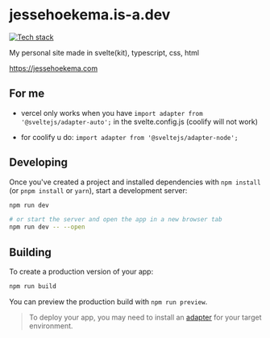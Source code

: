 # jessehoekema.is-a.dev

[![Tech stack](https://skillicons.dev/icons?i=svelte,ts,css,html)](https://skillicons.dev)

My personal site made in svelte(kit), typescript, css, html

https://jessehoekema.com

## For me

- vercel only works when you have ```import adapter from '@sveltejs/adapter-auto';``` in the svelte.config.js (coolify will not work)

- for coolify u do: ```import adapter from '@sveltejs/adapter-node';```


## Developing

Once you've created a project and installed dependencies with `npm install` (or `pnpm install` or `yarn`), start a development server:

```sh
npm run dev

# or start the server and open the app in a new browser tab
npm run dev -- --open
```

## Building

To create a production version of your app:

```sh
npm run build
```

You can preview the production build with `npm run preview`.

> To deploy your app, you may need to install an [adapter](https://svelte.dev/docs/kit/adapters) for your target environment.  